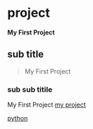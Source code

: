 # project
**My First Project**

## sub title
> My First Project

### sub sub titile
My First Project [my project](https://github.com/alaseremaha/project/edit/main/README.md) 

[python](docs/python.png)
